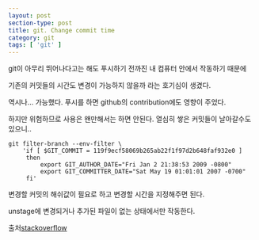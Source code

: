 ```yaml
---
layout: post
section-type: post
title: git. Change commit time
category: git
tags: [ 'git' ]
---
```


git이 아무리 뛰어나다고는 해도 푸시하기 전까진 내 컴퓨터 안에서 작동하기 때문에

기존의 커밋들의 시간도 변경이 가능하지 않을까 라는 호기심이 생겼다.

역시나... 가능했다. 푸시를 하면 github의 contribution에도 영향이 주었다.

하지만 위험하므로 사용은 왠만해서는 하면 안된다. 열심히 쌓은 커밋들이 날아갈수도 있으니..

```
git filter-branch --env-filter \
    'if [ $GIT_COMMIT = 119f9ecf58069b265ab22f1f97d2b648faf932e0 ]
     then
         export GIT_AUTHOR_DATE="Fri Jan 2 21:38:53 2009 -0800"
         export GIT_COMMITTER_DATE="Sat May 19 01:01:01 2007 -0700"
     fi'
```

변경할 커밋의 해쉬값이 필요로 하고 변경할 시간을 지정해주면 된다.

unstage에 변경되거나 추가된 파일이 없는 상태에서만 작동한다.

출처[stackoverflow](https://stackoverflow.com/questions/454734/how-can-one-change-the-timestamp-of-an-old-commit-in-git)
